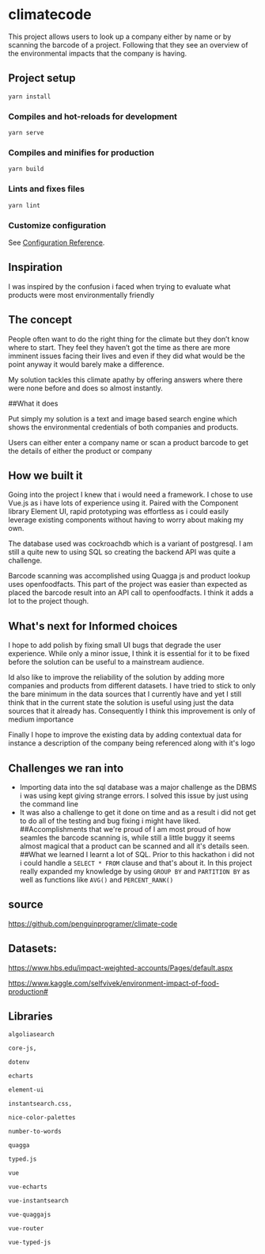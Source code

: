# climatecode
This project allows users to look up a company either by name or by scanning the barcode of a project. Following that they see an overview of the environmental impacts that the company is having.
## Project setup
```
yarn install
```

### Compiles and hot-reloads for development
```
yarn serve
```

### Compiles and minifies for production
```
yarn build
```

### Lints and fixes files
```
yarn lint
```

### Customize configuration
See [Configuration Reference](https://cli.vuejs.org/config/).

## Inspiration
I was inspired by the confusion i faced when trying to evaluate what products were most environmentally friendly
## The concept

People often want to do the right thing for the climate but they don’t know where to start. They feel they haven’t got the time as there are more imminent issues facing their lives and even if they did what would be the point anyway it would barely make a difference.

My solution tackles this climate apathy by offering answers where there were none before and does so almost instantly.

##What it does

Put simply my solution is a text and image based search engine which shows the environmental credentials of both companies and products.

Users can either enter a company name or scan a product barcode to get the details of either the product or company

## How we built it
Going into the project I knew that i would need a framework. I chose to use Vue.js as i have lots of experience using it. Paired with the Component library Element UI, rapid prototyping was effortless as i could easily leverage existing components without having to worry about making my own.

The database used was cockroachdb which is a variant of postgresql. I am still a quite new to using SQL so creating the backend API was quite a challenge. 

Barcode scanning was accomplished using Quagga js and product lookup uses openfoodfacts. This part of the project was easier than expected as placed the barcode result into an API call to openfoodfacts. I think it adds a lot to the project though.



## What's next for Informed choices

I hope to add polish by fixing small UI bugs that degrade the user experience. While only a minor issue, I think it is essential for it to be fixed before the solution can be useful to a mainstream audience.

 Id also like to improve the reliability of the solution by adding more companies and products from different datasets. I have tried to stick to only the bare minimum in the data sources that I currently have and yet I still think that in the current state the solution is useful using just the data sources that it already has. Consequently I think this improvement is only of medium importance

Finally I hope to improve the existing data by adding contextual data  for instance a description of the company being referenced along with it's logo
## Challenges we ran into
* Importing data into the sql database was a major challenge as the DBMS i was using kept giving strange errors. I solved this issue by just using the command line
* It was also a challenge to get it done on time and as a result i did not get to do all of the testing and bug fixing i might have liked.
##Accomplishments that we're proud of
 I am most proud of how seamles the barcode scanning is, while still a little buggy it seems almost magical that a product can be scanned and all it's details seen.
##What we learned
I learnt a lot of SQL. Prior to this hackathon i did not i could handle a `SELECT * FROM` clause and that's about it. In this project  really expanded my knowledge by using `GROUP BY` and `PARTITION BY` as well as functions like `AVG()` and `PERCENT_RANK()`
## source
https://github.com/penguinprogramer/climate-code

## Datasets:

https://www.hbs.edu/impact-weighted-accounts/Pages/default.aspx

https://www.kaggle.com/selfvivek/environment-impact-of-food-production#

## Libraries

    algoliasearch

    core-js,

    dotenv

    echarts

    element-ui

    instantsearch.css,

    nice-color-palettes

    number-to-words

    quagga

    typed.js

    vue

    vue-echarts

    vue-instantsearch

    vue-quaggajs

    vue-router

    vue-typed-js
